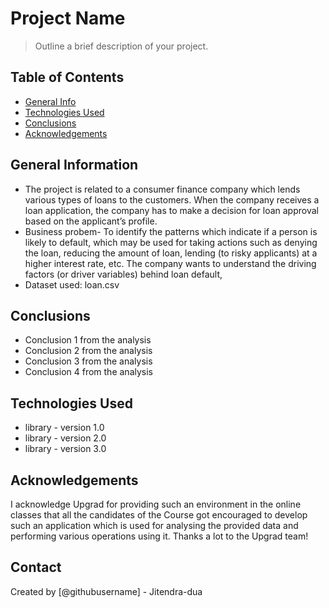 # Project Name
> Outline a brief description of your project.


## Table of Contents
* [General Info](#general-information)
* [Technologies Used](#technologies-used)
* [Conclusions](#conclusions)
* [Acknowledgements](#acknowledgements)

<!-- You can include any other section that is pertinent to your problem -->

## General Information
- The project is related to a consumer finance company which lends various types of loans to the customers. When the company receives a loan   application, the company has to make a decision for loan approval based on the applicant’s profile. 
- Business probem- To identify the patterns which indicate if a person is likely to default, which may be used for taking actions such as denying the loan, reducing the amount of loan, lending (to risky applicants) at a higher interest rate, etc. The company wants to understand the driving factors (or driver variables) behind loan default, 
- Dataset used: loan.csv 



## Conclusions
- Conclusion 1 from the analysis
- Conclusion 2 from the analysis
- Conclusion 3 from the analysis
- Conclusion 4 from the analysis

<!-- You don't have to answer all the questions - just the ones relevant to your project. -->


## Technologies Used
- library - version 1.0
- library - version 2.0
- library - version 3.0

<!-- As the libraries versions keep on changing, it is recommended to mention the version of library used in this project -->

## Acknowledgements
I acknowledge Upgrad for providing such an environment in the online classes that all the candidates of the Course got encouraged to develop such an application which is used for analysing the provided data and performing various operations using it.
Thanks a lot to the Upgrad team!


## Contact
Created by [@githubusername] - Jitendra-dua

